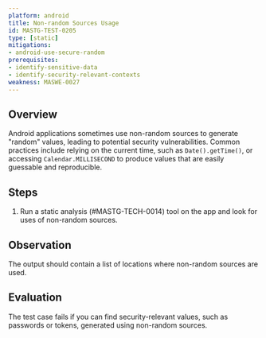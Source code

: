 ```yaml
---
platform: android
title: Non-random Sources Usage
id: MASTG-TEST-0205
type: [static]
mitigations:
- android-use-secure-random
prerequisites:
- identify-sensitive-data
- identify-security-relevant-contexts
weakness: MASWE-0027
---
```


## Overview

Android applications sometimes use non-random sources to generate "random" values, leading to potential security vulnerabilities. Common practices include relying on the current time, such as `Date().getTime()`, or accessing `Calendar.MILLISECOND` to produce values that are easily guessable and reproducible.

## Steps

1. Run a static analysis (#MASTG-TECH-0014) tool on the app and look for uses of non-random sources.

## Observation

The output should contain a list of locations where non-random sources are used.

## Evaluation

The test case fails if you can find security-relevant values, such as passwords or tokens, generated using non-random sources.
